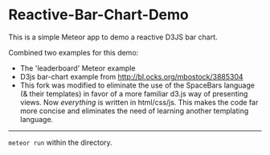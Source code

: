 Reactive-Bar-Chart-Demo
=======================

This is a simple Meteor app to demo a reactive D3JS bar chart.

Combined two examples for this demo:
 - The 'leaderboard' Meteor example
 - D3js bar-chart example from http://bl.ocks.org/mbostock/3885304
 - This fork was modified to eliminate the use of the SpaceBars language (& their templates) in favor of a more familiar d3.js way of presenting views. Now *everything* is written in html/css/js. This makes the code far more concise and eliminates the need of learning another templating language.
 --------
`meteor run` within the directory.
